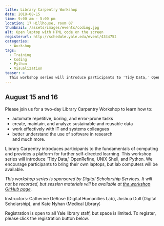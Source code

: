 ```yaml
---
title: Library Carpentry Workshop
date: 2018-08-15
time: 9:00 am - 5:00 pm
location: 17 Hillhouse, room 07
thumbnail: /assets/images/events/coding.jpg
alt: Open laptop with HTML code on the screen
registerurl: http://schedule.yale.edu/event/4344752
categories:
  - Workshop
tags:
  - Training
  - Coding
  - Python
  - Visualization
teaser: >
  This workshop series will introduce participants to 'Tidy Data,' OpenRefine, UNIX Shell, and Python.
---
```

<h2>August 15 and 16</h2>

Please join us for a two-day Library Carpentry Workshop to learn how to:
- automate repetitive, boring, and error-prone tasks
- create, maintain, and analyze sustainable and reusable data
- work effectively with IT and systems colleagues
- better understand the use of software in research  
and much more.

Library Carpentry introduces participants to the fundamentals of computing and provides a platform for further self-directed learning. This workshop series will introduce 'Tidy Data,' OpenRefine, UNIX Shell, and Python. We encourage participants to bring their own laptops, but lab computers will be available. 

*This workshop series is sponsored by Digital Scholarship Services. It will not be recorded, but session materials will be available at <a href='https://nesclic.github.io/2018-08-15-YUL/' target='_blank'> the workshop GitHub page</a>.*

Instructors: Catherine DeRose (Digital Humanities Lab), Joshua Dull (Digital Scholarship), and Kate Nyhan (Medical Library)

Registration is open to all Yale library staff, but space is limited. To register, please click the registration button below.